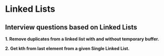 # Linked Lists

## Interview questions based on Linked Lists

**1. Remove duplicates from a linked list with and without temporary buffer.**

**2. Get kth from last element from a given Single Linked List.**
